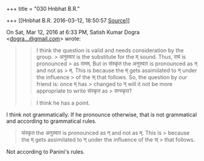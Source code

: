 +++
title = "030 Hnbhat B.R."

+++
[[Hnbhat B.R.	2016-03-12, 18:50:57 [Source](https://groups.google.com/g/bvparishat/c/4I0IFiOEIlU)]]



On Sat, Mar 12, 2016 at 6:33 PM, Satish Kumar Dogra \<[dogra...@gmail.com]()\> wrote:  

> 
> > 
> > 
> > 
> > I think the question is valid and needs consideration by the group. > अनुस्वार is the substitute for the म् sound. Thus, रामं is pronounced > as रामम्. But in संस्कृत the अनुस्वार is pronounced as न् and not as > म्. This is because the म् gets assimilated to न् under the influence > of the स् that follows. So, the question by our friend is: once म् has > changed to न् will it not be more appropriate to write संस्कृत as > सन्स्कृत?  
>   
> > 
> > I think he has a point.  
>   
> > 
> > 
> > 

  

I think not grammatically. If he pronounce otherwise, that is not grammatical and according to grammatical rules.

  

> संस्कृत the अनुस्वार is pronounced as न् and not as म्. This is > because the म् gets assimilated to न् under the influence of the स् > that follows.

  

Not according to Panini's rules. 

> 

